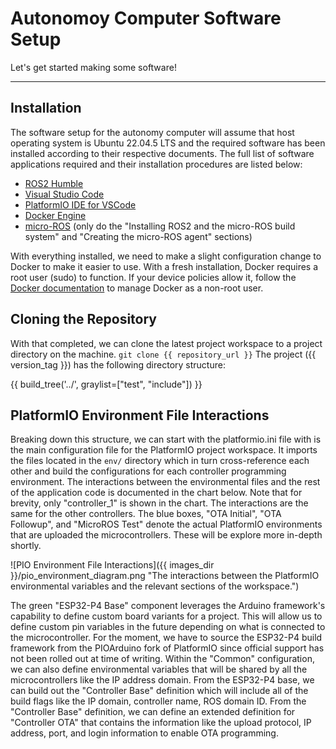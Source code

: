 # Autonomoy Computer Software Setup

Let's get started making some software!

---

## Installation

The software setup for the autonomy computer will assume that host operating system is Ubuntu 22.04.5 LTS and the required software has been installed according to their respective documents.
The full list of software applications required and their installation procedures are listed below:

* [ROS2 Humble](https://docs.ros.org/en/humble/Installation/Ubuntu-Install-Debs.html)
* [Visual Studio Code](https://code.visualstudio.com/docs/setup/linux)
* [PlatformIO IDE for VSCode](https://docs.platformio.org/en/latest/integration/ide/vscode.html)
* [Docker Engine](https://code.visualstudio.com/docs/setup/linux)
* [micro-ROS](https://micro.ros.org/docs/tutorials/core/first_application_linux/) (only do the "Installing ROS2 and the micro-ROS build system" and "Creating the micro-ROS agent" sections)

With everything installed, we need to make a slight configuration change to Docker to make it easier to use.
With a fresh installation, Docker requires a root user (sudo) to function.
If your device policies allow it, follow the [Docker documentation](https://docs.docker.com/engine/install/linux-postinstall/) to manage Docker as a non-root user.

## Cloning the Repository

With that completed, we can clone the latest project workspace to a project directory on the machine.
`git clone {{ repository_url }}`
The project ({{ version_tag }}) has the following directory structure:

{{ build_tree('../', graylist=["test", "include"]) }}

## PlatformIO Environment File Interactions

Breaking down this structure, we can start with the platformio.ini file with is the main configuration file for the PlatformIO project workspace.
It imports the files located in the `env/` directory which in turn cross-reference each other and build the configurations for each controller programming environment.
The interactions between the environmental files and the rest of the application code is documented in the chart below.
Note that for brevity, only "controller_1" is shown in the chart.
The interactions are the same for the other controllers.
The blue boxes, "OTA Initial", "OTA Followup", and "MicroROS Test" denote the actual PlatformIO environments that are uploaded the microcontrollers.
These will be explore more in-depth shortly.

![PIO Environment File Interactions]({{ images_dir }}/pio_environment_diagram.png "The interactions between the PlatformIO environmental variables and the relevant sections of the workspace.")

The green "ESP32-P4 Base" component leverages the Arduino framework's capability to define custom board variants for a project.
This will allow us to define custom pin variables in the future depending on what is connected to the microcontroller.
For the moment, we have to source the ESP32-P4 build framework from the PIOArduino fork of PlatformIO since official support has not been rolled out at time of writing.
Within the "Common" configuration, we can also define environmental variables that will be shared by all the microcontrollers like the IP address domain.
From the ESP32-P4 base, we can build out the "Controller Base" definition which will include all of the build flags like the IP domain, controller name, ROS domain ID.
From the "Controller Base" definition, we can define an extended definition for "Controller OTA" that contains the information like the upload protocol, IP address, port, and login information to enable OTA programming.
